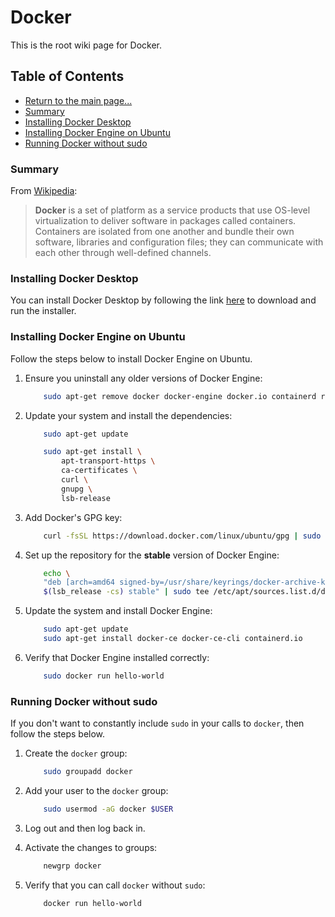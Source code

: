 # Docker

This is the root wiki page for Docker.

## Table of Contents

* [Return to the main page...](../../README.md)
* [Summary](#summary)
* [Installing Docker Desktop](#installing-docker-desktop)
* [Installing Docker Engine on Ubuntu](#installing-docker-engine-on-ubuntu)
* [Running Docker without sudo](#running-docker-without-sudo)

### Summary

From [Wikipedia](https://en.wikipedia.org/wiki/Docker_(software)):

> **Docker** is a set of platform as a service products that use OS-level virtualization to deliver software in packages called containers. Containers are isolated from one another and bundle their own software, libraries and configuration files; they can communicate with each other through well-defined channels. 

### Installing Docker Desktop

You can install Docker Desktop by following the link [here](https://www.docker.com/products/docker-desktop) to download and run the installer.

### Installing Docker Engine on Ubuntu

Follow the steps below to install Docker Engine on Ubuntu.

1. Ensure you uninstall any older versions of Docker Engine:

    ```bash
        sudo apt-get remove docker docker-engine docker.io containerd runc
    ```

2. Update your system and install the dependencies:

    ```bash
        sudo apt-get update

        sudo apt-get install \
            apt-transport-https \
            ca-certificates \
            curl \
            gnupg \
            lsb-release
    ```

3. Add Docker's GPG key:

    ```bash
        curl -fsSL https://download.docker.com/linux/ubuntu/gpg | sudo gpg --dearmor -o /usr/share/keyrings/docker-archive-keyring.gpg
    ```

4. Set up the repository for the **stable** version of Docker Engine:

    ```bash
        echo \
        "deb [arch=amd64 signed-by=/usr/share/keyrings/docker-archive-keyring.gpg] https://download.docker.com/linux/ubuntu \
        $(lsb_release -cs) stable" | sudo tee /etc/apt/sources.list.d/docker.list > /dev/null
    ```

5. Update the system and install Docker Engine:

    ```bash
        sudo apt-get update
        sudo apt-get install docker-ce docker-ce-cli containerd.io
    ```

6. Verify that Docker Engine installed correctly:

    ```bash
        sudo docker run hello-world
    ```

### Running Docker without sudo

If you don't want to constantly include `sudo` in your calls to `docker`, then follow the steps below.

1. Create the `docker` group:

    ```bash
        sudo groupadd docker
    ```

2. Add your user to the `docker` group:

    ```bash
        sudo usermod -aG docker $USER
    ```

3. Log out and then log back in.

4. Activate the changes to groups:

    ```bash
        newgrp docker
    ```

5. Verify that you can call `docker` without `sudo`:

    ```bash
        docker run hello-world
    ```
